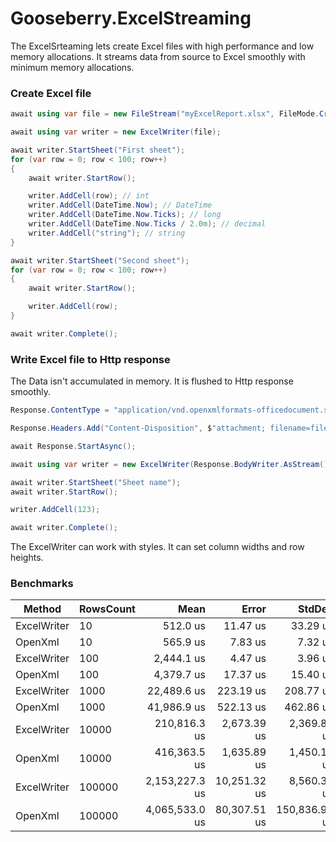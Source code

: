 # Gooseberry.ExcelStreaming #

The ExcelSrteaming lets create Excel files with high performance and low memory allocations. 
It streams data from source to Excel smoothly with minimum memory allocations.

### Create Excel file ###

```csharp
await using var file = new FileStream("myExcelReport.xlsx", FileMode.Create);

await using var writer = new ExcelWriter(file);

await writer.StartSheet("First sheet");
for (var row = 0; row < 100; row++)
{
    await writer.StartRow();

    writer.AddCell(row); // int
    writer.AddCell(DateTime.Now); // DateTime
    writer.AddCell(DateTime.Now.Ticks); // long
    writer.AddCell(DateTime.Now.Ticks / 2.0m); // decimal
    writer.AddCell("string"); // string
}

await writer.StartSheet("Second sheet");
for (var row = 0; row < 100; row++)
{
    await writer.StartRow();

    writer.AddCell(row); 
}

await writer.Complete();
```

### Write Excel file to Http response ###
The Data isn't accumulated in memory. It is flushed to Http response smoothly.      
```csharp
Response.ContentType = "application/vnd.openxmlformats-officedocument.spreadsheetml.sheet";

Response.Headers.Add("Content-Disposition", $"attachment; filename=fileName.xlsx");

await Response.StartAsync();

await using var writer = new ExcelWriter(Response.BodyWriter.AsStream());

await writer.StartSheet("Sheet name");
await writer.StartRow();

writer.AddCell(123);

await writer.Complete();
```

The ExcelWriter can work with styles. It can set column widths and row heights.

### Benchmarks ###

|      Method | RowsCount |           Mean |        Error |        StdDev |      Gen 0 |   Gen 1 |   Gen 2 |  Allocated |
|------------ |---------- |---------------:|-------------:|--------------:|-----------:|--------:|--------:|-----------:|
| ExcelWriter |        10 |       512.0 us |     11.47 us |      33.29 us |    41.0156 | 41.0156 | 41.0156 |     149 KB |
|     OpenXml |        10 |       565.9 us |      7.83 us |       7.32 us |    21.4844 |       - |       - |      90 KB |
| ExcelWriter |       100 |     2,444.1 us |      4.47 us |       3.96 us |    39.0625 | 39.0625 | 39.0625 |     192 KB |
|     OpenXml |       100 |     4,379.7 us |     17.37 us |      15.40 us |    78.1250 |       - |       - |     338 KB |
| ExcelWriter |      1000 |    22,489.6 us |    223.19 us |     208.77 us |    93.7500 | 31.2500 | 31.2500 |     619 KB |
|     OpenXml |      1000 |    41,986.9 us |    522.13 us |     462.86 us |   666.6667 |       - |       - |   2,818 KB |
| ExcelWriter |     10000 |   210,816.3 us |  2,673.39 us |   2,369.89 us |  1000.0000 |       - |       - |   4,910 KB |
|     OpenXml |     10000 |   416,363.5 us |  1,635.89 us |   1,450.18 us |  6000.0000 |       - |       - |  27,617 KB |
| ExcelWriter |    100000 | 2,153,227.3 us | 10,251.32 us |   8,560.32 us | 11000.0000 |       - |       - |  47,688 KB |
|     OpenXml |    100000 | 4,065,533.0 us | 80,307.51 us | 150,836.98 us | 67000.0000 |       - |       - | 275,592 KB |
